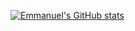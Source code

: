 [![Emmanuel's GitHub stats](https://github-readme-stats.vercel.app/api?username=Emmanuel0846)](https://github.com/Emmanuel0846/github-readme-stats)
